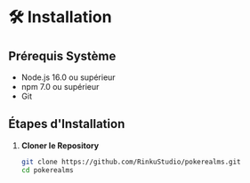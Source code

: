 # 🛠️ Installation

## Prérequis Système

- Node.js 16.0 ou supérieur
- npm 7.0 ou supérieur
- Git

## Étapes d'Installation

1. **Cloner le Repository**
   ```bash
   git clone https://github.com/RinkuStudio/pokerealms.git
   cd pokerealms
